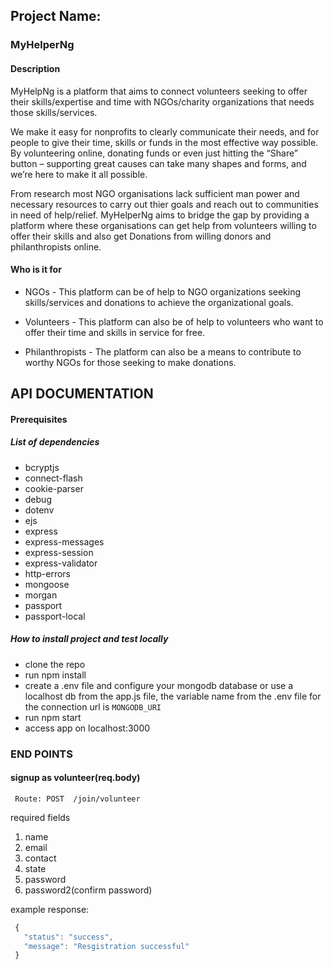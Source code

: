## Project Name:
 ### MyHelperNg

 #### Description

MyHelpNg is a platform that aims to connect volunteers seeking to offer their skills/expertise and time with NGOs/charity organizations that needs those skills/services. 

We make it easy for nonprofits to clearly communicate their needs, and for people to give their time, skills or funds in the most effective way possible. By volunteering online, donating funds or even just hitting the “Share” button – supporting great causes can take many shapes and forms, and we’re here to make it all possible.

From research most NGO organisations lack sufficient man power and necessary resources to carry out thier goals and reach out to communities in need of help/relief. MyHelperNg aims to bridge the gap by providing a platform where these organisations can get help from volunteers willing to offer their skills and also get Donations from willing donors and philanthropists online.

#### Who is it for

* NGOs - This platform can be of help to NGO organizations seeking skills/services and donations to achieve the organizational goals. 

* Volunteers - This platform can also be of help to volunteers who want to offer their time and skills in service for free.

* Philanthropists - The platform can also be a means to contribute to worthy NGOs for those seeking to make donations.


## API DOCUMENTATION

#### Prerequisites 

##### List of dependencies

* bcryptjs
* connect-flash
* cookie-parser
* debug
* dotenv
* ejs
* express
* express-messages
* express-session
* express-validator
* http-errors
* mongoose
* morgan
* passport
* passport-local


##### How to install project and test locally

* clone the repo
* run npm install
* create a .env file and configure your mongodb database or use a localhost db from the app.js file, the variable name from the .env file for the connection url is `MONGODB_URI`
*  run npm start
* access app on localhost:3000


### END POINTS 

#### signup as volunteer(req.body)

` Route: POST  /join/volunteer` 

required fields 

1. name
2. email
3. contact
4. state
5. password
6. password2(confirm password)

example response:
```javascript
 {
   "status": "success",
   "message": "Resgistration successful"
 }
```